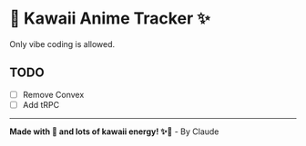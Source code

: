 # 🌸 Kawaii Anime Tracker ✨

Only vibe coding is allowed.

## TODO

- [ ] Remove Convex
- [ ] Add tRPC

---

**Made with 💖 and lots of kawaii energy! ✨🌸** - By Claude
